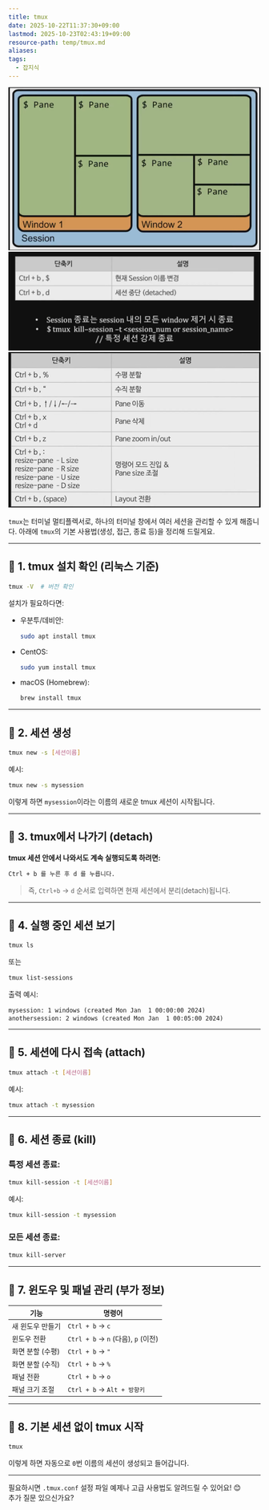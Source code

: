 ```yaml
---
title: tmux
date: 2025-10-22T11:37:30+09:00
lastmod: 2025-10-23T02:43:19+09:00
resource-path: temp/tmux.md
aliases: 
tags:
  - 잡지식
---
```

![Pasted image 20250117105337](../08.media/20250117105337.png)
![Pasted image 20250117105406](../08.media/20250117105406.png)
![Pasted image 20250117105309](../08.media/20250117105309.png)



`tmux`는 터미널 멀티플렉서로, 하나의 터미널 창에서 여러 세션을 관리할 수 있게 해줍니다. 아래에 `tmux`의 기본 사용법(생성, 접근, 종료 등)을 정리해 드릴게요.

---

## 🔹 1. tmux 설치 확인 (리눅스 기준)

```bash
tmux -V  # 버전 확인
```

설치가 필요하다면:

- 우분투/데비안:

  ```bash
  sudo apt install tmux
  ```

- CentOS:

  ```bash
  sudo yum install tmux
  ```

- macOS (Homebrew):

  ```bash
  brew install tmux
  ```

---

## 🔹 2. 세션 생성

```bash
tmux new -s [세션이름]
```

예시:

```bash
tmux new -s mysession
```

이렇게 하면 `mysession`이라는 이름의 새로운 tmux 세션이 시작됩니다.

---

## 🔹 3. tmux에서 나가기 (detach)

**tmux 세션 안에서 나와서도 계속 실행되도록 하려면:**

```bash
Ctrl + b 를 누른 후 d 를 누릅니다.
```

> 즉, `Ctrl+b` → `d` 순서로 입력하면 현재 세션에서 분리(detach)됩니다.

---

## 🔹 4. 실행 중인 세션 보기

```bash
tmux ls
```

또는

```bash
tmux list-sessions
```

출력 예시:

```
mysession: 1 windows (created Mon Jan  1 00:00:00 2024)
anothersession: 2 windows (created Mon Jan  1 00:05:00 2024)
```

---

## 🔹 5. 세션에 다시 접속 (attach)

```bash
tmux attach -t [세션이름]
```

예시:

```bash
tmux attach -t mysession
```

---

## 🔹 6. 세션 종료 (kill)

### 특정 세션 종료:

```bash
tmux kill-session -t [세션이름]
```

예시:

```bash
tmux kill-session -t mysession
```

### 모든 세션 종료:

```bash
tmux kill-server
```

---

## 🔹 7. 윈도우 및 패널 관리 (부가 정보)

| 기능 | 명령어 |
|------|--------|
| 새 윈도우 만들기 | `Ctrl + b` → `c` |
| 윈도우 전환 | `Ctrl + b` → `n` (다음), `p` (이전) |
| 화면 분할 (수평) | `Ctrl + b` → `"` |
| 화면 분할 (수직) | `Ctrl + b` → `%` |
| 패널 전환 | `Ctrl + b` → `o` |
| 패널 크기 조절 | `Ctrl + b` → `Alt + 방향키` |

---

## 🔹 8. 기본 세션 없이 tmux 시작

```bash
tmux
```

이렇게 하면 자동으로 `0`번 이름의 세션이 생성되고 들어갑니다.

---

필요하시면 `.tmux.conf` 설정 파일 예제나 고급 사용법도 알려드릴 수 있어요! 😊  
추가 질문 있으신가요?
